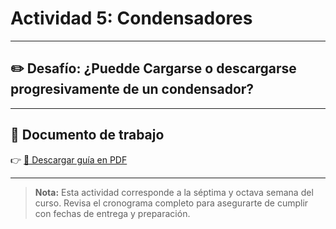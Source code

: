 # Actividad 5: Condensadores

---

## ✏️ Desafío: ¿Puedde Cargarse o descargarse progresivamente de un condensador?

---

## 📄 Documento de trabajo

👉 [📎 Descargar guía en PDF](../FIEM/CargaDescargaCondensador.pdf)

---

> **Nota:** Esta actividad corresponde a la séptima y octava semana del curso. Revisa el cronograma completo para asegurarte de cumplir con fechas de entrega y preparación.
